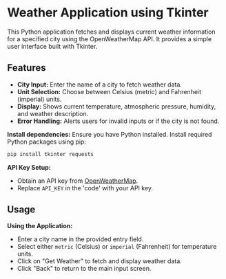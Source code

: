# Weather Application using Tkinter

This Python application fetches and displays current weather information for a specified city using the OpenWeatherMap API. It provides a simple user interface built with Tkinter.

## Features

- **City Input:** Enter the name of a city to fetch weather data.
- **Unit Selection:** Choose between Celsius (metric) and Fahrenheit (imperial) units.
- **Display:** Shows current temperature, atmospheric pressure, humidity, and weather description.
- **Error Handling:** Alerts users for invalid inputs or if the city is not found.

**Install dependencies:**
  Ensure you have Python installed. Install required Python packages using pip:
   ```bash
   pip install tkinter requests
   ```

**API Key Setup:**
- Obtain an API key from [OpenWeatherMap](https://openweathermap.org/).
- Replace `API_KEY` in the 'code' with your API key.

## Usage
**Using the Application:**

   - Enter a city name in the provided entry field.
   - Select either `metric` (Celsius) or `imperial` (Fahrenheit) for temperature units.
   - Click on "Get Weather" to fetch and display weather data.
   - Click "Back" to return to the main input screen.
